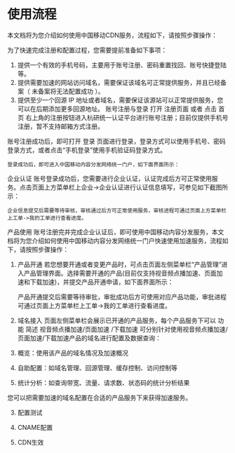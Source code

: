 # 使用流程
本文档将为您介绍如何使用中国移动CDN服务，流程如下，请按照步骤操作：
 
为了快速完成注册和配置过程，您需要提前准备如下事项： 
1. 提供一个有效的手机号码，主要用于账号注册、密码重置找回、账号快捷登陆等。
2. 提供需要加速的网站访问域名，需要保证该域名可正常提供服务，并且已经备案（ 未备案将无法配置成功 ）。
3. 提供至少一个回源 IP 地址或者域名，需要保证该源站可以正常提供服务，您可以在后期添加更多回源地址。
账号注册与登录
打开 注册页面 或者 点击 首页 右上角的注册按钮进入杭研统一认证平台进行账号注册；目前仅提供手机号注册，暂不支持邮箱方式注册。
 
 
账号注册成功后，即可打开 登录 页面进行登录，登录方式可以使用手机号、密码登录方式，或者点击“手机登录”使用手机验证码登录方式。
 
	登录成功后，即可进入中国移动内容分发网络统一门户，如下面界面所示：
 

企业认证
账号登录成功后，您需要进行企业认证，认证完成后方可正常使用服务。点击页面上方菜单栏上企业->企业认证进行认证信息填写，可参见如下截图所示：
 
	企业信息提交后需要等待审核，审核通过后方可正常使用服务，审核进程可通过页面上方菜单栏上工单->我的工单进行查看进度。
 

产品使用
账号注册完并完成企业认证后，即可使用中国移动内容分发服务，本文档将为您介绍如何使用中国移动内容分发网络统一门户快速使用加速服务，流程如下，请按照步骤操作：
 
1.	产品开通
若您想要开通或者变更产品时，可点击页面左侧菜单栏“产品管理”进入产品管理界面。选择需要开通的产品(目前仅支持视音频点播加速、页面加速和下载加速)，并提交产品开通申请，如下面界面所示：
 
 
	产品开通提交后需要等待审批，审批成功后方可使用对应产品功能，审批进程可通过页面上方菜单栏上工单->我的工单进行查看进度。


2.	域名接入
页面左侧菜单栏会展示已开通的产品服务，每个产品服务下可以
功能	简述
视音频点播加速/页面加速
/下载加速	可分别针对使用视音频点播加速/页面加速/下载加速产品的域名进行配置及数据查询：
1.	概览：使用该产品的域名情况及加速概况
2.	自助配置：如域名管理、回源管理、缓存控制、访问控制等
3.	统计分析：如查询带宽、流量、请求数、状态码的统计分析结果


您可以把需要加速的域名配置在合适的产品服务下来获得加速服务。
 


3.	配置测试



4.	CNAME配置


5.	CDN生效



